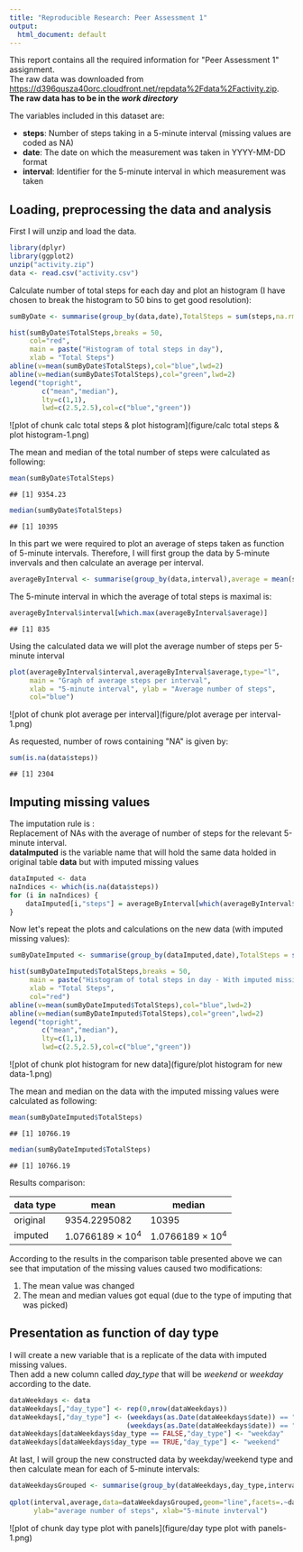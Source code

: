 ```yaml
---
title: "Reproducible Research: Peer Assessment 1"
output:
  html_document: default
---
```


This report contains all the required information for "Peer Assessment 1" assignment.  
The raw data was downloaded from <https://d396qusza40orc.cloudfront.net/repdata%2Fdata%2Factivity.zip>.  
**The raw data has to be in the *work directory***  

The variables included in this dataset are:  
* **steps**: Number of steps taking in a 5-minute interval (missing values are coded as NA)  
* **date**: The date on which the measurement was taken in YYYY-MM-DD format  
* **interval**: Identifier for the 5-minute interval in which measurement was taken  

## Loading, preprocessing the data and analysis

First I will unzip and load the data.

```r
library(dplyr)
library(ggplot2)
unzip("activity.zip")
data <- read.csv("activity.csv")
```
  
Calculate number of total steps for each day and plot an histogram (I have chosen to break the histogram to 50 bins to get good resolution):

```r
sumByDate <- summarise(group_by(data,date),TotalSteps = sum(steps,na.rm = TRUE))

hist(sumByDate$TotalSteps,breaks = 50, 
     col="red",
     main = paste("Histogram of total steps in day"), 
     xlab = "Total Steps")
abline(v=mean(sumByDate$TotalSteps),col="blue",lwd=2)
abline(v=median(sumByDate$TotalSteps),col="green",lwd=2)
legend("topright",
        c("mean","median"),
        lty=c(1,1),
        lwd=c(2.5,2.5),col=c("blue","green"))
```

![plot of chunk calc total steps & plot histogram](figure/calc total steps & plot histogram-1.png) 
  
The mean and median of the total number of steps were calculated as following:

```r
mean(sumByDate$TotalSteps)
```

```
## [1] 9354.23
```

```r
median(sumByDate$TotalSteps)
```

```
## [1] 10395
```
  

In this part we were required to plot an average of steps taken as function of 5-minute intervals.
Therefore, I will first group the data by 5-minute invervals and then calculate an average per interval.

```r
averageByInterval <- summarise(group_by(data,interval),average = mean(steps,na.rm = TRUE))
```
  
The 5-minute interval in which the average of total steps is maximal is:

```r
averageByInterval$interval[which.max(averageByInterval$average)]
```

```
## [1] 835
```
  
Using the calculated data we will plot the average number of steps per 5-minute interval

```r
plot(averageByInterval$interval,averageByInterval$average,type="l",
     main = "Graph of average steps per interval",
     xlab = "5-minute interval", ylab = "Average number of steps",
     col="blue")
```

![plot of chunk plot average per interval](figure/plot average per interval-1.png) 
  
As requested, number of rows containing "NA" is given by:

```r
sum(is.na(data$steps))
```

```
## [1] 2304
```
  
## Imputing missing values
  
The imputation rule is :  
Replacement of NAs with the average of number of steps for the relevant 5-minute interval.  
**dataImputed** is the variable name that will hold the same data holded in original table **data** but with imputed missing values

```r
dataImputed <- data
naIndices <- which(is.na(data$steps))
for (i in naIndices) {
    dataImputed[i,"steps"] = averageByInterval[which(averageByInterval$interval == data[i,"interval"]),"average"]
}
```
  
Now let's repeat the plots and calculations on the new data (with imputed missing values):

```r
sumByDateImputed <- summarise(group_by(dataImputed,date),TotalSteps = sum(steps,na.rm = TRUE))

hist(sumByDateImputed$TotalSteps,breaks = 50, 
     main = paste("Histogram of total steps in day - With imputed missing values"), 
     xlab = "Total Steps",
     col="red")
abline(v=mean(sumByDateImputed$TotalSteps),col="blue",lwd=2)
abline(v=median(sumByDateImputed$TotalSteps),col="green",lwd=2)
legend("topright",
        c("mean","median"),
        lty=c(1,1),
        lwd=c(2.5,2.5),col=c("blue","green"))
```

![plot of chunk plot histogram for new data](figure/plot histogram for new data-1.png) 
  
The mean and median on the data with the imputed missing values were calculated as following:

```r
mean(sumByDateImputed$TotalSteps)
```

```
## [1] 10766.19
```

```r
median(sumByDateImputed$TotalSteps)
```

```
## [1] 10766.19
```
  
  
Results comparison:

data type|   mean    |   median
---------|-----------|----------
original |   9354.2295082     |  10395
imputed  |   1.0766189 &times; 10<sup>4</sup>     |  1.0766189 &times; 10<sup>4</sup>

According to the results in the comparison table presented above we can see that imputation of the missing values caused two modifications:  
1. The mean value was changed  
2. The mean and median values got equal (due to the type of imputing that was picked)
  
## Presentation as function of day type

I will create a new variable that is a replicate of the data with imputed missing values.  
Then add a new column called *day_type* that will be *weekend* or *weekday* according to the date.


```r
dataWeekdays <- data
dataWeekdays[,"day_type"] <- rep(0,nrow(dataWeekdays))
dataWeekdays[,"day_type"] <- (weekdays(as.Date(dataWeekdays$date)) == "Saturday") |
                             (weekdays(as.Date(dataWeekdays$date)) == "Sunday")
dataWeekdays[dataWeekdays$day_type == FALSE,"day_type"] <- "weekday"
dataWeekdays[dataWeekdays$day_type == TRUE,"day_type"] <- "weekend"
```
  
At last, I will group the new constructed data by weekday/weekend type and then calculate mean for each of 5-minute intervals:

```r
dataWeekdaysGrouped <- summarise(group_by(dataWeekdays,day_type,interval),average = mean(steps,na.rm = TRUE))
    
qplot(interval,average,data=dataWeekdaysGrouped,geom="line",facets=.~day_type,
      ylab="average number of steps", xlab="5-minute invterval")
```

![plot of chunk day type plot with panels](figure/day type plot with panels-1.png) 

